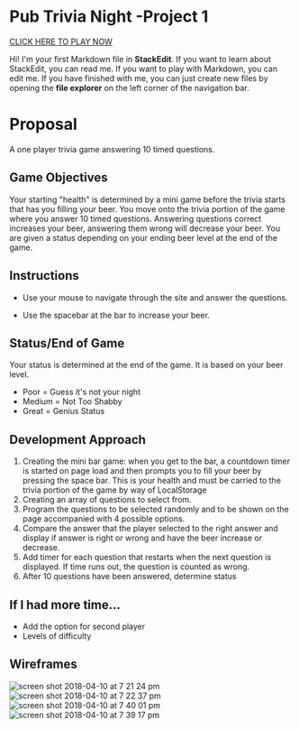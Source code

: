 # Pub Trivia Night -Project 1

[CLICK HERE TO PLAY NOW](https://ortizk.github.io/triviaGame/home.html)


Hi! I'm your first Markdown file in **StackEdit**. If you want to learn about StackEdit, you can read me. If you want to play with Markdown, you can edit me. If you have finished with me, you can just create new files by opening the **file explorer** on the left corner of the navigation bar.


# Proposal

A one player trivia game answering 10 timed questions.

## Game Objectives

Your starting "health" is determined by a mini game before the trivia starts that has you filling your beer. You move onto the trivia portion of the game where you answer 10 timed questions. Answering questions correct increases your beer, answering them wrong will decrease your beer. You are given a status depending on your ending beer level at the end of the game.

## Instructions

 - Use your mouse to navigate through the site and answer the questions.
 
 - Use the spacebar at the bar to increase your beer. 
 



## Status/End of Game

Your status is determined at the end of the game. It is based on your beer level. 

 - Poor = Guess it's not your night
 - Medium = Not Too Shabby
 - Great = Genius Status

## Development Approach

 

 1. Creating the mini bar game: when you get to the bar, a countdown timer is started on page load and then prompts you to fill your beer by pressing the space bar. This is your health and must be carried to the trivia portion of the game by way of LocalStorage
 2. Creating an array of questions to select from.
 3.  Program the questions to be selected randomly and to be shown on the page accompanied with 4 possible options.
 4. Compare the answer that the player selected to the right answer and display if answer is right or wrong and have the beer increase or decrease.
 5.   Add timer for each question that restarts when the next question is displayed. If time runs out, the question is counted as wrong.
 6. After 10 questions have been answered, determine status




## If I had more time...

 - Add the option for second player
 - Levels of difficulty

 
## Wireframes
![screen shot 2018-04-10 at 7 21 24 pm](https://user-images.githubusercontent.com/34222706/38593535-a8ba620e-3cf6-11e8-92a5-5af4ec6a7fc6.png)
![screen shot 2018-04-10 at 7 22 37 pm](https://user-images.githubusercontent.com/34222706/38593561-c2dbb28c-3cf6-11e8-8393-68d8da8ae161.png)
![screen shot 2018-04-10 at 7 40 01 pm](https://user-images.githubusercontent.com/34222706/38593601-00402928-3cf7-11e8-8008-29657b1ae944.png)
![screen shot 2018-04-10 at 7 39 17 pm](https://user-images.githubusercontent.com/34222706/38593614-11e0c8d6-3cf7-11e8-859a-7eb006e15f07.png)
